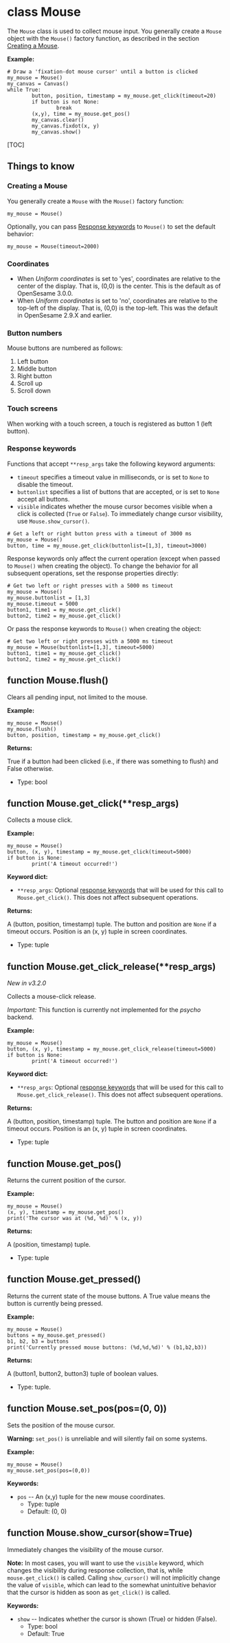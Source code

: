 <div class="ClassDoc YAMLDoc" id="Mouse" markdown="1">

# class __Mouse__

The `Mouse` class is used to collect mouse input. You generally create a
`Mouse` object with the `Mouse()` factory function, as described in the
section [Creating a Mouse](#creating-a-mouse).

__Example:__

~~~ .python
# Draw a 'fixation-dot mouse cursor' until a button is clicked
my_mouse = Mouse()
my_canvas = Canvas()
while True:
        button, position, timestamp = my_mouse.get_click(timeout=20)
        if button is not None:
                break
        (x,y), time = my_mouse.get_pos()
        my_canvas.clear()
        my_canvas.fixdot(x, y)
        my_canvas.show()
~~~

[TOC]

## Things to know

### Creating a Mouse

You generally create a `Mouse` with the `Mouse()` factory function:

~~~ .python
my_mouse = Mouse()
~~~

Optionally, you can pass [Response keywords](#response-keywords) to
`Mouse()` to set the default behavior:

~~~ .python
my_mouse = Mouse(timeout=2000)
~~~

### Coordinates

- When *Uniform coordinates* is set to 'yes', coordinates are
  relative to the center of the display. That is, (0,0) is the center.
  This is the default as of OpenSesame 3.0.0.
- When *Uniform coordinates* is set to 'no', coordinates are relative to
  the top-left of the display. That is, (0,0) is the top-left. This was
  the default in OpenSesame 2.9.X and earlier.

### Button numbers

Mouse buttons are numbered as follows:

1. Left button
2. Middle button
3. Right button
4. Scroll up
5. Scroll down

### Touch screens

When working with a touch screen, a touch is registered as button 1
(left button).

### Response keywords

Functions that accept `**resp_args` take the following keyword
arguments:

- `timeout` specifies a timeout value in milliseconds, or is set to
  `None` to disable the timeout.
- `buttonlist` specifies a list of buttons that are accepted, or is set
  to `None` accept all buttons.
- `visible` indicates whether the mouse cursor becomes visible when a
  click is collected (`True` or `False`). To immediately change cursor
  visibility, use `Mouse.show_cursor()`.

~~~ .python
# Get a left or right button press with a timeout of 3000 ms
my_mouse = Mouse()
button, time = my_mouse.get_click(buttonlist=[1,3], timeout=3000)
~~~

Response keywords only affect the current operation (except when passed
to `Mouse()` when creating the object). To change the behavior for all
subsequent operations, set the response properties directly:

~~~ .python
# Get two left or right presses with a 5000 ms timeout
my_mouse = Mouse()
my_mouse.buttonlist = [1,3]
my_mouse.timeout = 5000
button1, time1 = my_mouse.get_click()
button2, time2 = my_mouse.get_click()
~~~

Or pass the response keywords to `Mouse()` when creating the object:

~~~ .python
# Get two left or right presses with a 5000 ms timeout
my_mouse = Mouse(buttonlist=[1,3], timeout=5000)
button1, time1 = my_mouse.get_click()
button2, time2 = my_mouse.get_click()
~~~

<div class="FunctionDoc YAMLDoc" id="Mouse-flush" markdown="1">

## function __Mouse\.flush__\(\)

Clears all pending input, not limited to the mouse.

__Example:__

~~~ .python
my_mouse = Mouse()
my_mouse.flush()
button, position, timestamp = my_mouse.get_click()
~~~

__Returns:__

True if a button had been clicked (i.e., if there was something to flush) and False otherwise.

- Type: bool

</div>

<div class="FunctionDoc YAMLDoc" id="Mouse-get_click" markdown="1">

## function __Mouse\.get\_click__\(\*\*resp\_args\)

Collects a mouse click.

__Example:__

~~~ .python
my_mouse = Mouse()
button, (x, y), timestamp = my_mouse.get_click(timeout=5000)
if button is None:
        print('A timeout occurred!')
~~~

__Keyword dict:__

- `**resp_args`: Optional [response keywords](#response-keywords) that will be used for this call to `Mouse.get_click()`. This does not affect subsequent operations.

__Returns:__

A (button, position, timestamp) tuple. The button and position are `None` if a timeout occurs. Position is an (x, y) tuple in screen coordinates.

- Type: tuple

</div>

<div class="FunctionDoc YAMLDoc" id="Mouse-get_click_release" markdown="1">

## function __Mouse\.get\_click\_release__\(\*\*resp\_args\)

*New in v3.2.0*

Collects a mouse-click release.

*Important:* This function is currently not implemented for the
*psycho* backend.

__Example:__

~~~ .python
my_mouse = Mouse()
button, (x, y), timestamp = my_mouse.get_click_release(timeout=5000)
if button is None:
        print('A timeout occurred!')
~~~

__Keyword dict:__

- `**resp_args`: Optional [response keywords](#response-keywords) that will be used for this call to `Mouse.get_click_release()`. This does not affect subsequent operations.

__Returns:__

A (button, position, timestamp) tuple. The button and position are `None` if a timeout occurs. Position is an (x, y) tuple in screen coordinates.

- Type: tuple

</div>

<div class="FunctionDoc YAMLDoc" id="Mouse-get_pos" markdown="1">

## function __Mouse\.get\_pos__\(\)

Returns the current position of the cursor.

__Example:__

~~~ .python
my_mouse = Mouse()
(x, y), timestamp = my_mouse.get_pos()
print('The cursor was at (%d, %d)' % (x, y))
~~~

__Returns:__

A (position, timestamp) tuple.

- Type: tuple

</div>

<div class="FunctionDoc YAMLDoc" id="Mouse-get_pressed" markdown="1">

## function __Mouse\.get\_pressed__\(\)

Returns the current state of the mouse buttons. A True value means the button is currently being pressed.

__Example:__

~~~ .python
my_mouse = Mouse()
buttons = my_mouse.get_pressed()
b1, b2, b3 = buttons
print('Currently pressed mouse buttons: (%d,%d,%d)' % (b1,b2,b3))
~~~

__Returns:__

A (button1, button2, button3) tuple of boolean values.

- Type: tuple.

</div>

<div class="FunctionDoc YAMLDoc" id="Mouse-set_pos" markdown="1">

## function __Mouse\.set\_pos__\(pos=\(0, 0\)\)

Sets the position of the mouse cursor.

__Warning:__ `set_pos()` is unreliable and will silently fail on
some systems.

__Example:__

~~~ .python
my_mouse = Mouse()
my_mouse.set_pos(pos=(0,0))
~~~

__Keywords:__

- `pos` -- An (x,y) tuple for the new mouse coordinates.
	- Type: tuple
	- Default: (0, 0)

</div>

<div class="FunctionDoc YAMLDoc" id="Mouse-show_cursor" markdown="1">

## function __Mouse\.show\_cursor__\(show=True\)

Immediately changes the visibility of the mouse cursor.

__Note:__ In most cases, you will want to use the `visible`
keyword, which changes the visibility during response collection,
that is, while `mouse.get_click()` is called. Calling 
`show_cursor()` will not implicitly change the value of `visible`, 
which can lead to the somewhat unintuitive behavior that the cursor
is hidden as soon as `get_click()` is called.

__Keywords:__

- `show` -- Indicates whether the cursor is shown (True) or hidden (False).
	- Type: bool
	- Default: True

</div>

</div>

